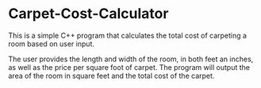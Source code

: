 # Carpet-Cost-Calculator
This is a simple C++ program that calculates the total cost of carpeting a room based on user input.

The user provides the length and width of the room, in both feet an inches, as well as the price per square foot of carpet. The program will output the area of the room in square feet and the total cost of the carpet.
